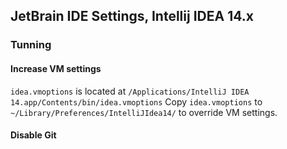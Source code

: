 JetBrain IDE Settings, Intellij IDEA 14.x
-------------------------

### Tunning

#### Increase VM settings
`idea.vmoptions` is located at `/Applications/IntelliJ IDEA 14.app/Contents/bin/idea.vmoptions`
Copy `idea.vmoptions` to `~/Library/Preferences/IntelliJIdea14/` to override VM settings.

#### Disable Git
